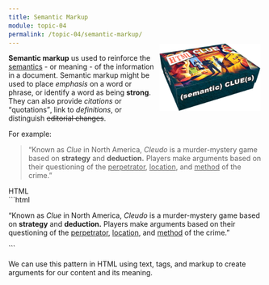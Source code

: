 ```yaml
---
title: Semantic Markup
module: topic-04
permalink: /topic-04/semantic-markup/
---
```


<div class="divider-heading"></div>

<div class="container-row">
  <img src="../img/clue-box.png" alt="image of Cluedo boardgame" style="float: right; width: 200px; margin: -20px 5px 5px 5px;" />
  <p><b>Semantic markup</b> us used to reinforce the <a href="https://en.wikipedia.org/wiki/Semantics" taget="_blank">semantics</a> - or meaning - of the information in a document. Semantic markup might be used to place <em>emphasis</em> on a word or phrase, or identify a word as being <strong>strong</strong>. They can also provide <cite>citations</cite> or <q>quotations</q>, link to <dfn>definitions</dfn>, or distinguish <del>editorial changes</del>.</p>
</div>

<p>For example:</p>

<blockquote>“Known as <cite>Clue</cite> in North America, <cite>Cleudo</cite> is a murder-mystery game based on <b>strategy</b> and <b>deduction.</b> Players make arguments based on their questioning of the <u>perpetrator</u>, <u>location</u>, and <u>method</u> of the crime.”</blockquote>


<div id="code-heading">HTML</div>
```html
<p>“Known as <cite>Clue</cite> in North America, <cite>Cleudo</cite> is a murder-mystery game based on <b>strategy</b> and <b>deduction.</b> Players make arguments based on their questioning of the <u>perpetrator</u>, <u>location</u>, and <u>method</u> of the crime.”</p>
```


We can use this pattern in HTML using text, tags, and markup to create arguments for our content and its meaning.
